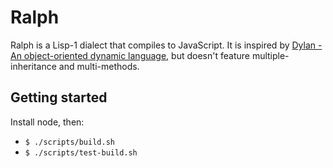 # Ralph

Ralph is a Lisp-1 dialect that compiles to JavaScript. It is inspired by
[Dylan - An object-oriented dynamic language](http://lispm.dyndns.org/documentation/prefix-dylan/book.annotated/annotated-manual.html), but doesn't feature multiple-inheritance and multi-methods.

## Getting started

Install node, then:

* `$ ./scripts/build.sh`
* `$ ./scripts/test-build.sh`
